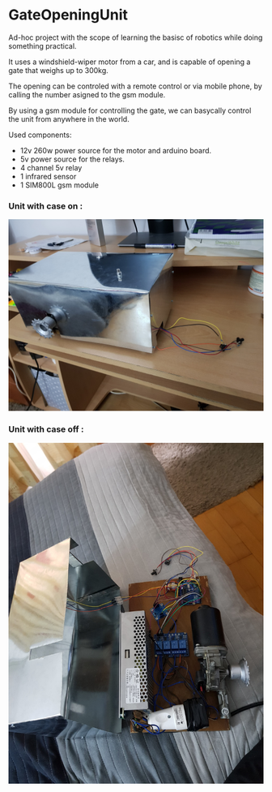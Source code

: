 # GateOpeningUnit
Ad-hoc project with the scope of learning the basisc of robotics while doing something practical.

It uses a windshield-wiper motor from a car, and is capable of opening a gate that weighs up to 300kg.

The opening can be controled with a remote control or via mobile phone, by calling the number asigned to the gsm module.

By using a gsm module for controlling the gate, we can basycally control the unit from anywhere in the world.

Used components:
* 12v 260w power source for the motor and arduino board.
* 5v power source for the relays.
* 4 channel 5v relay
* 1 infrared sensor
* 1 SIM800L gsm module  


### Unit with case on :
![Image of Yaktocat](./PozaProiect1.jpg)

### Unit with case off :
![Image of Yaktocat](./PozaProiect2.jpg)
	
 
